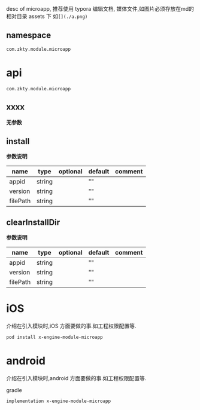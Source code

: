 


desc of microapp, 推荐使用  typora  编辑文档, 媒体文件,如图片必须存放在md的相对目录 assets 下 如`[](./a.png)`
 
## namespace
```
com.zkty.module.microapp
```


# api


`
com.zkty.module.microapp
`



## xxxx



	
**无参数**




## install



	
**参数说明**

| name                        | type      | optional | default   | comment  |
| --------------------------- | --------- | -------- | --------- |--------- |
| appid | string |  | "" |  |
| version | string |  | "" |  |
| filePath | string |  | "" |  |


## clearInstallDir



	
**参数说明**

| name                        | type      | optional | default   | comment  |
| --------------------------- | --------- | -------- | --------- |--------- |
| appid | string |  | "" |  |
| version | string |  | "" |  |
| filePath | string |  | "" |  |

    

# iOS
介绍在引入模块时,iOS 方面要做的事.如工程权限配置等.

```
pod install x-engine-module-microapp
```


# android
介绍在引入模块时,android 方面要做的事.如工程权限配置等.

gradle
```
implementation x-engine-module-microapp
```


